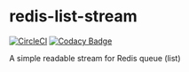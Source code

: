 # redis-list-stream
[![CircleCI](https://circleci.com/gh/nickfloros/redis-list-stream.svg?style=svg)](https://circleci.com/gh/nickfloros/redis-list-stream) [![Codacy Badge](https://api.codacy.com/project/badge/Grade/cf9630a2c0014fce8d5e63a0807d9738)](https://www.codacy.com/app/nickfloros/redis-list-stream?utm_source=github.com&amp;utm_medium=referral&amp;utm_content=nickfloros/redis-stream-list&amp;utm_campaign=Badge_Grade)

A simple readable stream for Redis queue (list)
